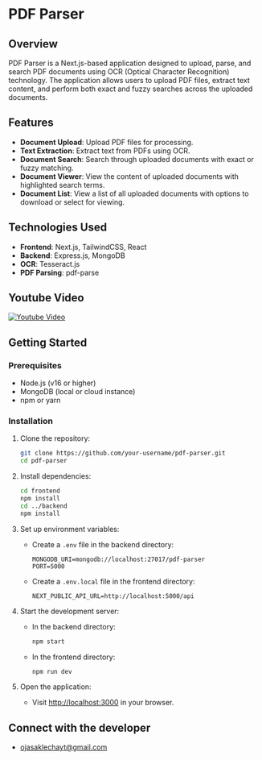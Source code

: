 # PDF Parser

## Overview
PDF Parser is a Next.js-based application designed to upload, parse, and search PDF documents using OCR (Optical Character Recognition) technology. The application allows users to upload PDF files, extract text content, and perform both exact and fuzzy searches across the uploaded documents.

## Features
- **Document Upload**: Upload PDF files for processing.
- **Text Extraction**: Extract text from PDFs using OCR.
- **Document Search**: Search through uploaded documents with exact or fuzzy matching.
- **Document Viewer**: View the content of uploaded documents with highlighted search terms.
- **Document List**: View a list of all uploaded documents with options to download or select for viewing.

## Technologies Used
- **Frontend**: Next.js, TailwindCSS, React
- **Backend**: Express.js, MongoDB
- **OCR**: Tesseract.js
- **PDF Parsing**: pdf-parse

## Youtube Video
[![Youtube Video](https://img.youtube.com/vi/yvZY0UUHtyw/0.jpg)](https://youtu.be/yvZY0UUHtyw)

## Getting Started

### Prerequisites
- Node.js (v16 or higher)
- MongoDB (local or cloud instance)
- npm or yarn

### Installation

1. Clone the repository:

    ```bash
    git clone https://github.com/your-username/pdf-parser.git
    cd pdf-parser
    ```

2. Install dependencies:

    ```bash
    cd frontend
    npm install
    cd ../backend
    npm install
    ```

3. Set up environment variables:
   - Create a `.env` file in the backend directory:

     ```env
     MONGODB_URI=mongodb://localhost:27017/pdf-parser
     PORT=5000
     ```

   - Create a `.env.local` file in the frontend directory:

     ```env
     NEXT_PUBLIC_API_URL=http://localhost:5000/api
     ```

4. Start the development server:

    - In the backend directory:

      ```bash
      npm start
      ```

    - In the frontend directory:

      ```bash
      npm run dev
      ```

5. Open the application:
   - Visit [http://localhost:3000](http://localhost:3000) in your browser.

## Connect with the developer 
 - ojasaklechayt@gmail.com
